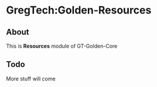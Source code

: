 # GregTech:Golden-Resources

## About

This is **Resources** module of GT-Golden-Core

## Todo

More stuff will come
